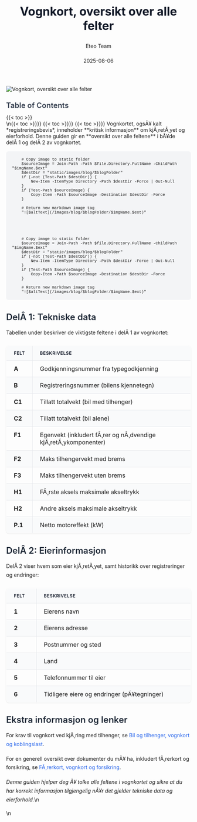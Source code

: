 ﻿---
title: "Vognkort, oversikt over alle felter"
date: 2025-08-06
draft: false
author: "Eteo Team"
description: "Lær alt om feltene i vognkortet. Få en detaljert oversikt over tekniske data og eierinformasjon i del 1 og del 2 av registreringsbeviset."
categories: ["Driving Theory"]
tags: ["driving", "theory", "safety"]
featured_image: "/images/blog/vognkort-oversikt-alle-felter/vognkort-oversikt-alle-felter-image.svg"
---

<style>
/* Base text styling */
.article-content {
  font-family: 'Inter', -apple-system, BlinkMacSystemFont, 'Segoe UI', Roboto, Oxygen, Ubuntu, Cantarell, 'Open Sans', 'Helvetica Neue', sans-serif;
  line-height: 1.6;
  color: #1f2937;
  font-size: 16px;
}

/* Headers */
h1 {
  font-size: 2rem;
  font-weight: 700;
  margin: 2rem 0 1.5rem;
  color: #111827;
}

h2 {
  font-size: 1.5rem;
  font-weight: 600;
  margin: 2rem 0 1rem;
  color: #1f2937;
}

h3 {
  font-size: 1.25rem;
  font-weight: 600;
  margin: 1.5rem 0 0.75rem;
  color: #374151;
}

/* Paragraphs */
p {
  margin: 1rem 0;
  line-height: 1.7;
}

/* Lists */
ul, ol {
  margin: 1rem 0 1rem 1.5rem;
  padding-left: 1rem;
}

li {
  margin-bottom: 0.5rem;
  line-height: 1.6;
  position: relative;
  padding-left: 0.5rem;
}

ul > li::before {
  content: 'â€¢';
  color: #3b82f6;
  font-weight: bold;
  display: inline-block;
  width: 1em;
  margin-left: -1em;
}

/* Links */
a {
  color: #2563eb;
  text-decoration: none;
  transition: color 0.2s ease;
}

a:hover {
  color: #1d4ed8;
  text-decoration: underline;
}

/* Code blocks */
pre, code {
  font-family: 'SFMono-Regular', Consolas, 'Liberation Mono', Menlo, monospace;
  background-color: #f3f4f6;
  border-radius: 0.375rem;
  font-size: 0.875em;
}

pre {
  padding: 1rem;
  overflow-x: auto;
  margin: 1rem 0;
}

code {
  padding: 0.2em 0.4em;
}

/* Blockquotes */
blockquote {
  border-left: 4px solid #e5e7eb;
  margin: 1.5rem 0;
  padding: 0.75rem 1rem 0.75rem 1.5rem;
  background-color: #f9fafb;
  color: #4b5563;
  font-style: italic;
}

/* Tables */
table {
  margin: 1.5rem auto !important;
  border-collapse: collapse !important;
  width: 100% !important;
  max-width: 100%;
  box-shadow: 0 1px 3px rgba(0,0,0,0.1) !important;
  border-radius: 0.5rem !important;
  overflow: hidden !important;
  border: 1px solid #e5e7eb !important;
  display: table !important;
}

th, td {
  padding: 0.75rem 1.25rem !important;
  text-align: left !important;
  border: 1px solid #e5e7eb !important;
  vertical-align: top;
}

th {
  background-color: #f9fafb !important;
  font-weight: 600 !important;
  color: #111827 !important;
  text-transform: uppercase !important;
  font-size: 0.75rem !important;
  letter-spacing: 0.05em !important;
}

tr:nth-child(even) {
  background-color: #f9fafb !important;
}

tr:hover {
  background-color: #f3f4f6 !important;
}

/* Responsive adjustments */
@media (max-width: 768px) {
  .article-content {
    font-size: 15px;
  }
  
  h1 { font-size: 1.75rem; }
  h2 { font-size: 1.375rem; }
  h3 { font-size: 1.125rem; }
  
  table {
    display: block !important;
    overflow-x: auto !important;
    -webkit-overflow-scrolling: touch;
  }
}
</style>


<div class="blog-content">
  <div class="featured-image">
    <img src="/images/blog/vognkort-oversikt-alle-felter/vognkort-oversikt-alle-felter-image.svg" alt="Vognkort, oversikt over alle felter" class="img-fluid rounded">
  </div>

  <div class="toc-container mt-4 mb-4">
    <h3>Table of Contents</h3>
    {{< toc >}}
  </div>

  <div class="blog-body">\n{{< toc >}}}}
{{< toc >}}}}
{{< toc >}}}}
Vognkortet, ogsÃ¥ kalt *registreringsbevis*, inneholder **kritisk informasjon** om kjÃ¸retÃ¸yet og eierforhold. Denne guiden gir en **oversikt over alle feltene** i bÃ¥de delÂ 1 og delÂ 2 av vognkortet.


        
        
        # Copy image to static folder
        $sourceImage = Join-Path -Path $file.Directory.FullName -ChildPath "$imgName.$ext"
        $destDir = "static/images/blog/$blogFolder"
        if (-not (Test-Path $destDir)) {
            New-Item -ItemType Directory -Path $destDir -Force | Out-Null
        }
        if (Test-Path $sourceImage) {
            Copy-Item -Path $sourceImage -Destination $destDir -Force
        }
        
        # Return new markdown image tag
        "![$altText](/images/blog/$blogFolder/$imgName.$ext)"
    


        
        
        # Copy image to static folder
        $sourceImage = Join-Path -Path $file.Directory.FullName -ChildPath "$imgName.$ext"
        $destDir = "static/images/blog/$blogFolder"
        if (-not (Test-Path $destDir)) {
            New-Item -ItemType Directory -Path $destDir -Force | Out-Null
        }
        if (Test-Path $sourceImage) {
            Copy-Item -Path $sourceImage -Destination $destDir -Force
        }
        
        # Return new markdown image tag
        "![$altText](/images/blog/$blogFolder/$imgName.$ext)"
    

## DelÂ 1: Tekniske data

Tabellen under beskriver de viktigste feltene i delÂ 1 av vognkortet:

| Felt   | Beskrivelse                                                         |
|--------|---------------------------------------------------------------------|
| **A**  | Godkjenningsnummer fra typegodkjenning                              |
| **B**  | Registreringsnummer (bilens kjennetegn)                             |
| **C1** | Tillatt totalvekt (bil med tilhenger)                               |
| **C2** | Tillatt totalvekt (bil alene)                                       |
| **F1** | Egenvekt (inkludert fÃ¸rer og nÃ¸dvendige kjÃ¸retÃ¸ykomponenter)        |
| **F2** | Maks tilhengervekt med brems                                        |
| **F3** | Maks tilhengervekt uten brems                                       |
| **H1** | FÃ¸rste aksels maksimale akseltrykk                                  |
| **H2** | Andre aksels maksimale akseltrykk                                   |
| **P.1**| Netto motoreffekt (kW)                                              |

## DelÂ 2: Eierinformasjon

DelÂ 2 viser hvem som eier kjÃ¸retÃ¸yet, samt historikk over registreringer og endringer:

| Felt | Beskrivelse                                       |
|------|---------------------------------------------------|
| **1**| Eierens navn                                      |
| **2**| Eierens adresse                                   |
| **3**| Postnummer og sted                                 |
| **4**| Land                                              |
| **5**| Telefonnummer til eier                            |
| **6**| Tidligere eiere og endringer (pÃ¥tegninger)        |

## Ekstra informasjon og lenker

For krav til vognkort ved kjÃ¸ring med tilhenger, se [Bil og tilhenger, vognkort og koblingslast](/blogs/teori/bil-og-tilhenger-vognkort-koblingslast "Bil og tilhenger, vognkort og koblingslast").

For en generell oversikt over dokumenter du mÃ¥ ha, inkludert fÃ¸rerkort og forsikring, se [FÃ¸rerkort, vognkort og forsikring](/blogs/teori/forerkort-vognkort-og-forsikring "FÃ¸rerkort, vognkort og forsikring").

_Denne guiden hjelper deg Ã¥ tolke alle feltene i vognkortet og sikre at du har korrekt informasjon tilgjengelig nÃ¥r det gjelder tekniske data og eierforhold._\n  </div>\n</div>